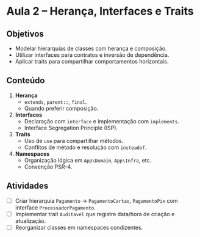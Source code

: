 # Aula 2 – Herança, Interfaces e Traits

## Objetivos
- Modelar hierarquias de classes com herança e composição.
- Utilizar interfaces para contratos e inversão de dependência.
- Aplicar traits para compartilhar comportamentos horizontais.

## Conteúdo
1. **Herança**
   - `extends`, `parent::`, `final`.
   - Quando preferir composição.
2. **Interfaces**
   - Declaração com `interface` e implementação com `implements`.
   - Interface Segregation Principle (ISP).
3. **Traits**
   - Uso de `use` para compartilhar métodos.
   - Conflitos de método e resolução com `insteadof`.
4. **Namespaces**
   - Organização lógica em `App\Domain`, `App\Infra`, etc.
   - Convenção PSR-4.

## Atividades
- [ ] Criar hierarquia `Pagamento` -> `PagamentoCartao`, `PagamentoPix` com interface `ProcessadorPagamento`.
- [ ] Implementar trait `Auditavel` que registre data/hora de criação e atualização.
- [ ] Reorganizar classes em namespaces condizentes.
